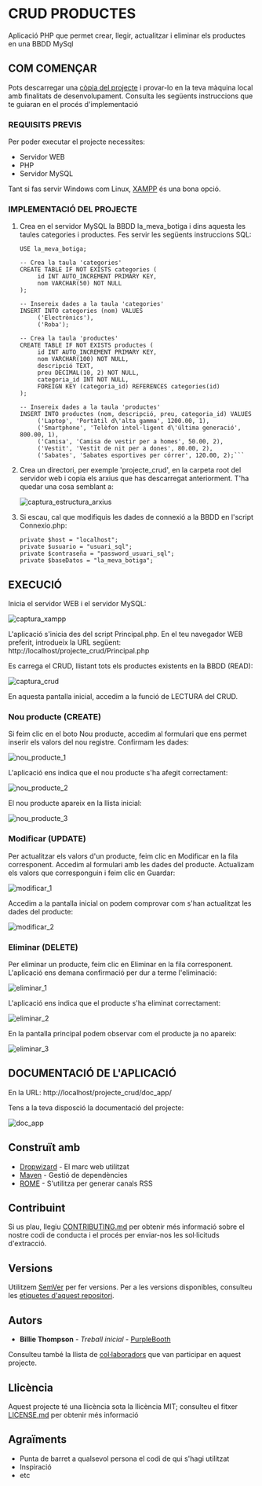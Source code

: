 # CRUD PRODUCTES

Aplicació PHP que permet crear, llegir, actualitzar i eliminar els productes en una BBDD MySql

## COM COMENÇAR

Pots descarregar una [còpia del projecte](https://github.com/bielalzina/Desplegament-web/archive/refs/heads/main.zip) i provar-lo en la teva màquina local 
amb finalitats de desenvolupament. 
Consulta les següents instruccions que te guiaran en el procés d'implementació

### REQUISITS PREVIS

Per poder executar el projecte necessites:

* Servidor WEB
* PHP
* Servidor MySQL

Tant si fas servir Windows com Linux, [XAMPP](https://www.apachefriends.org/es/index.html) és una bona opció.


### IMPLEMENTACIÓ DEL PROJECTE

1. Crea en el servidor MySQL la BBDD la_meva_botiga i dins aquesta les taules categories i productes. Fes servir les següents instruccions SQL:  


    ```CREATE DATABASE IF NOT EXISTS la_meva_botiga;
    USE la_meva_botiga;

    -- Crea la taula 'categories'
    CREATE TABLE IF NOT EXISTS categories (
         id INT AUTO_INCREMENT PRIMARY KEY,
         nom VARCHAR(50) NOT NULL
    );

    -- Insereix dades a la taula 'categories'
    INSERT INTO categories (nom) VALUES
         ('Electrònics'),
         ('Roba');

    -- Crea la taula 'productes'
    CREATE TABLE IF NOT EXISTS productes (
         id INT AUTO_INCREMENT PRIMARY KEY,
         nom VARCHAR(100) NOT NULL,
         descripció TEXT,
         preu DECIMAL(10, 2) NOT NULL,
         categoria_id INT NOT NULL,
         FOREIGN KEY (categoria_id) REFERENCES categories(id)
    );

    -- Insereix dades a la taula 'productes'
    INSERT INTO productes (nom, descripció, preu, categoria_id) VALUES
         ('Laptop', 'Portàtil d\'alta gamma', 1200.00, 1),
         ('Smartphone', 'Telèfon intel·ligent d\'última generació', 800.00, 1),
         ('Camisa', 'Camisa de vestir per a homes', 50.00, 2),
         ('Vestit', 'Vestit de nit per a dones', 80.00, 2),
         ('Sabates', 'Sabates esportives per córrer', 120.00, 2);```

2. Crea un directori, per exemple 'projecte_crud', en la carpeta root del servidor web i copia 
els arxius que has descarregat anteriorment. T'ha quedar una cosa semblant a:

    ![captura_estructura_arxius](https://github.com/bielalzina/Desplegament-web/blob/main/imatges/projecte_crud.png?raw=true)
  
3. Si escau, cal que modifiquis les dades de connexió a la BBDD en l'script Connexio.php:

    ```
    private $host = "localhost";
    private $usuario = "usuari_sql";
    private $contraseña = "password_usuari_sql";
    private $baseDatos = "la_meva_botiga";
    ```

## EXECUCIÓ

Inicia el servidor WEB i el servidor MySQL:

![captura_xampp](https://github.com/bielalzina/Desplegament-web/blob/a83eea17e8a55db1eb5ee4c002ce0f29c2b1a6ff/imatges/xampp.png?raw=true)

L'aplicació s'inicia des del script Principal.php. En el teu navegador WEB preferit, introdueix la URL següent: http://localhost/projecte_crud/Principal.php

Es carrega el CRUD, llistant tots els productes existents en la BBDD (READ):

![captura_crud](https://github.com/bielalzina/Desplegament-web/blob/7b8b96f48ebfd45d9531a4811ead19bcfc634adc/imatges/captura_crud.png)

En aquesta pantalla inicial, accedim a la funció de LECTURA del CRUD. 

### Nou producte (CREATE)

Si feim clic en el boto Nou producte, accedim al formulari que ens permet inserir 
els valors del nou registre. Confirmam les dades:

![nou_producte_1](https://github.com/bielalzina/Desplegament-web/blob/826db6e084c3edc4fd94649e97d958e9124d298c/imatges/nou_producte_1.png)

L'aplicació ens indica que el nou producte s'ha afegit correctament:

![nou_producte_2](https://github.com/bielalzina/Desplegament-web/blob/826db6e084c3edc4fd94649e97d958e9124d298c/imatges/nou_producte_2.png)

El nou producte apareix en la llista inicial:

![nou_producte_3](https://github.com/bielalzina/Desplegament-web/blob/826db6e084c3edc4fd94649e97d958e9124d298c/imatges/nou_producte_3.png)

### Modificar (UPDATE)

Per actualitzar els valors d'un producte, feim clic en Modificar en la fila corresponent. Accedim al formulari amb les dades del producte. 
Actualizam els valors que corresponguin i feim clic en Guardar:

![modificar_1](https://github.com/bielalzina/Desplegament-web/blob/826db6e084c3edc4fd94649e97d958e9124d298c/imatges/modificar_1.png)

Accedim a la pantalla inicial on podem comprovar com s'han actualitzat les dades del producte:

![modificar_2](https://github.com/bielalzina/Desplegament-web/blob/826db6e084c3edc4fd94649e97d958e9124d298c/imatges/modificar_2.png)

### Eliminar (DELETE)

Per eliminar un producte, feim clic en Eliminar en la fila corresponent. L'aplicació ens demana confirmació per dur a terme l'eliminació:

![eliminar_1](https://github.com/bielalzina/Desplegament-web/blob/616fca9b606e578ea1b372585c2c5902c0a44edb/imatges/eliminar_1.png)

L'aplicació ens indica que el producte s'ha eliminat correctament:

![eliminar_2](https://github.com/bielalzina/Desplegament-web/blob/616fca9b606e578ea1b372585c2c5902c0a44edb/imatges/eliminar_2.png)

En la pantalla principal podem observar com el producte ja no apareix:

![eliminar_3](https://github.com/bielalzina/Desplegament-web/blob/616fca9b606e578ea1b372585c2c5902c0a44edb/imatges/eliminar_3.png)


## DOCUMENTACIÓ DE L'APLICACIÓ

En la URL: http://localhost/projecte_crud/doc_app/

Tens a la teva disposció la documentació del projecte:

![doc_app](https://github.com/bielalzina/Desplegament-web/blob/1e2de4a509740388d214ad796b5010964ad93643/imatges/doc_app.png)

## Construït amb

* [Dropwizard](http://www.dropwizard.io/1.0.2/docs/) - El marc web utilitzat
* [Maven](https://maven.apache.org/) - Gestió de dependències
* [ROME](https://rometools.github.io/rome/) - S'utilitza per generar canals RSS

## Contribuint

Si us plau, llegiu [CONTRIBUTING.md](https://gist.github.com/PurpleBooth/b24679402957c63ec426) per obtenir més informació sobre el nostre codi de conducta i el procés per enviar-nos les sol·licituds d'extracció.

## Versions

Utilitzem [SemVer](http://semver.org/) per fer versions. Per a les versions disponibles, consulteu les [etiquetes d'aquest repositori](https://github.com/your/project/tags).

## Autors

* **Billie Thompson** - *Treball inicial* - [PurpleBooth](https://github.com/PurpleBooth)

Consulteu també la llista de [col·laboradors](https://github.com/your/project/contributors) que van participar en aquest projecte.

## Llicència

Aquest projecte té una llicència sota la llicència MIT; consulteu el fitxer [LICENSE.md](LICENSE.md) per obtenir més informació

## Agraïments

* Punta de barret a qualsevol persona el codi de qui s'hagi utilitzat
* Inspiració
* etc
